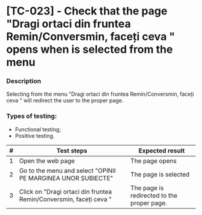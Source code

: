 # **[TC-023] - Check that the page "Dragi ortaci din fruntea Remin/Conversmin, faceți ceva " opens when is selected from the menu**

### **Description**

Selecting from the menu "Dragi ortaci din fruntea Remin/Conversmin, faceți ceva " will redirect the user to the proper page.

### **Types of testing:**

- Functional testing;
- Positive testing.

| #   | **Test steps**                                                     | **Expected result**                        |
| --- | ------------------------------------------------------------------ | ------------------------------------------ |
| 1   | Open the web page                                                  | The page opens                             |
| 2   | Go to the menu and select "OPINII PE MARGINEA UNOR SUBIECTE"       | The page is selected                       |
| 3   | Click on "Dragi ortaci din fruntea Remin/Conversmin, faceți ceva " | The page is redirected to the proper page. |
